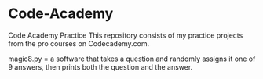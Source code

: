 # Code-Academy
Code Academy Practice
This repository consists of my practice projects from the pro courses on Codecademy.com.

magic8.py = a software that takes a question and randomly assigns it one of 9 answers, then prints both the question and the answer.
